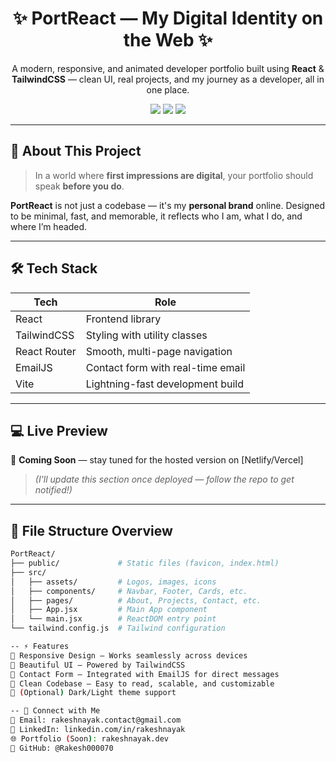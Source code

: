 <h1 align="center">✨ PortReact — My Digital Identity on the Web ✨</h1>

<p align="center">
  A modern, responsive, and animated developer portfolio built using <strong>React</strong> & <strong>TailwindCSS</strong> — clean UI, real projects, and my journey as a developer, all in one place.
</p>

<p align="center">
  <a href="https://github.com/Rakesh000070/PortReact/stargazers"><img src="https://img.shields.io/github/stars/Rakesh000070/PortReact" /></a>
  <a href="https://github.com/Rakesh000070/PortReact/network"><img src="https://img.shields.io/github/forks/Rakesh000070/PortReact" /></a>
  <a href="https://github.com/Rakesh000070/PortReact/blob/main/LICENSE"><img src="https://img.shields.io/github/license/Rakesh000070/PortReact" /></a>
</p>

---

## 📌 About This Project

> In a world where **first impressions are digital**, your portfolio should speak **before you do**.

**PortReact** is not just a codebase — it's my **personal brand** online. Designed to be minimal, fast, and memorable, it reflects who I am, what I do, and where I’m headed.

---

## 🛠️ Tech Stack

| Tech         | Role                            |
|--------------|----------------------------------|
| React        | Frontend library                 |
| TailwindCSS  | Styling with utility classes     |
| React Router | Smooth, multi-page navigation   |
| EmailJS      | Contact form with real-time email |
| Vite         | Lightning-fast development build |

---

## 💻 Live Preview

🚀 **Coming Soon** — stay tuned for the hosted version on [Netlify/Vercel]  
> *(I'll update this section once deployed — follow the repo to get notified!)*

---

## 📂 File Structure Overview

```bash
PortReact/
├── public/             # Static files (favicon, index.html)
├── src/
│   ├── assets/         # Logos, images, icons
│   ├── components/     # Navbar, Footer, Cards, etc.
│   ├── pages/          # About, Projects, Contact, etc.
│   ├── App.jsx         # Main App component
│   └── main.jsx        # ReactDOM entry point
└── tailwind.config.js  # Tailwind configuration

-- ⚡ Features
📱 Responsive Design — Works seamlessly across devices
🎨 Beautiful UI — Powered by TailwindCSS
💬 Contact Form — Integrated with EmailJS for direct messages
🧠 Clean Codebase — Easy to read, scalable, and customizable
🌙 (Optional) Dark/Light theme support

-- 🤝 Connect with Me
📧 Email: rakeshnayak.contact@gmail.com
💼 LinkedIn: linkedin.com/in/rakeshnayak
🌐 Portfolio (Soon): rakeshnayak.dev
🐙 GitHub: @Rakesh000070
